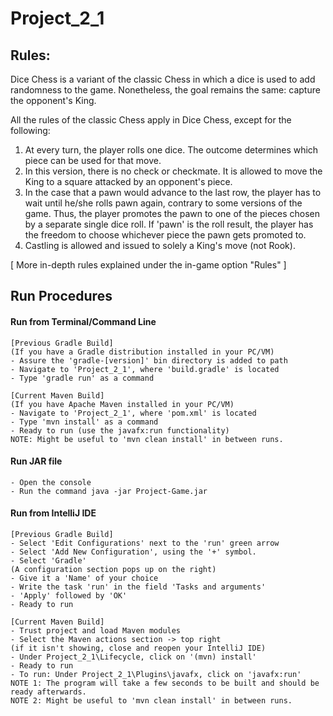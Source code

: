 # Project_2_1

## Rules:

Dice Chess is a variant of the classic Chess in which a dice is used to add randomness to the game. 
Nonetheless, the goal remains the same: capture the opponent's King.

All the rules of the classic Chess apply in Dice Chess, except for the following:
1. At every turn, the player rolls one dice. The outcome determines which piece can be used for that move.
2. In this version, there is no check or checkmate. It is allowed to move the King to a square attacked by an opponent's piece.
3. In the case that a pawn would advance to the last row, the player has to wait until he/she rolls pawn again, contrary to 
some versions of the game. Thus, the player promotes the pawn to one of the pieces chosen by a separate single dice roll. 
If 'pawn' is the roll result, the player has the freedom to choose whichever piece the pawn gets promoted to.
4. Castling is allowed and issued to solely a King's move (not Rook).

[ More in-depth rules explained under the in-game option "Rules" ]

## Run Procedures

#### Run from Terminal/Command Line
    [Previous Gradle Build]
    (If you have a Gradle distribution installed in your PC/VM)
    - Assure the 'gradle-[version]' bin directory is added to path
    - Navigate to 'Project_2_1', where 'build.gradle' is located
    - Type 'gradle run' as a command

    [Current Maven Build]
    (If you have Apache Maven installed in your PC/VM)
    - Navigate to 'Project_2_1', where 'pom.xml' is located
    - Type 'mvn install' as a command
    - Ready to run (use the javafx:run functionality)
    NOTE: Might be useful to 'mvn clean install' in between runs.
    
#### Run JAR file
    - Open the console
    - Run the command java -jar Project-Game.jar

#### Run from IntelliJ IDE
    [Previous Gradle Build]
    - Select 'Edit Configurations' next to the 'run' green arrow
    - Select 'Add New Configuration', using the '+' symbol.
    - Select 'Gradle'
    (A configuration section pops up on the right)  
    - Give it a 'Name' of your choice
    - Write the task 'run' in the field 'Tasks and arguments'
    - 'Apply' followed by 'OK'
    - Ready to run

    [Current Maven Build]
    - Trust project and load Maven modules
    - Select the Maven actions section -> top right 
    (if it isn't showing, close and reopen your IntelliJ IDE)
    - Under Project_2_1\Lifecycle, click on '(mvn) install'
    - Ready to run
    - To run: Under Project_2_1\Plugins\javafx, click on 'javafx:run'
    NOTE 1: The program will take a few seconds to be built and should be ready afterwards.
    NOTE 2: Might be useful to 'mvn clean install' in between runs.
